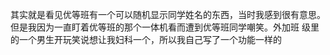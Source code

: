 其实就是看见优等班有一个可以随机显示同学姓名的东西，当时我感到很有意思。但是我因为一直盯着优等班的那个一体机看而遭到优等班同学嘲笑。外加班
级里的一个男生开玩笑说想让我妇科一个，所以我自己写了一个功能一样的
